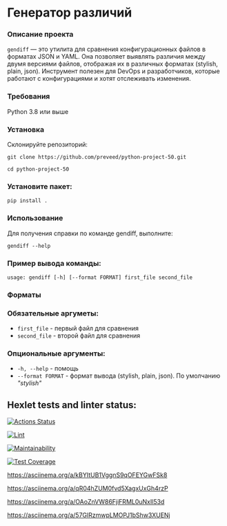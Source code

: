 # Генератор различий
### Описание проекта

`gendiff` — это утилита для сравнения конфигурационных файлов в форматах JSON и YAML. Она позволяет выявлять различия между двумя версиями файлов, отображая их в различных форматах (stylish, plain, json). Инструмент полезен для DevOps и разработчиков, которые работают с конфигурациями и хотят отслеживать изменения.

### Требования
Python 3.8 или выше


### Установка
Склонируйте репозиторий:

`git clone https://github.com/preveed/python-project-50.git`

`cd python-project-50`

### Установите пакет:
`pip install .`

### Использование
Для получения справки по команде gendiff, выполните:

`gendiff --help`

### Пример вывода команды:
`usage: gendiff [-h] [--format FORMAT] first_file second_file`

### Форматы
### Обязательные аргуметы:
  + `first_file` - первый файл для сравнения
  + `second_file` - второй файл для сравнения

### Опциональные аргументы:
  + `-h, --help` - помощь
  + `--format FORMAT` - формат вывода (stylish, plain, json). По умолчанию _"stylish"_

## Hexlet tests and linter status:
[![Actions Status](https://github.com/preveed/python-project-50/actions/workflows/hexlet-check.yml/badge.svg)](https://github.com/preveed/python-project-50/actions)

[![Lint](https://github.com/preveed/python-project-50/actions/workflows/lint.yml/badge.svg)](https://github.com/preveed/python-project-50/actions/workflows/lint.yml)

[![Maintainability](https://api.codeclimate.com/v1/badges/cbd289789735481c0f2b/maintainability)](https://codeclimate.com/github/preveed/python-project-50/maintainability)

[![Test Coverage](https://api.codeclimate.com/v1/badges/cbd289789735481c0f2b/test_coverage)](https://codeclimate.com/github/preveed/python-project-50/test_coverage)

https://asciinema.org/a/kBYItUB1VggnS9qOFEYGwFSk8

https://asciinema.org/a/qR04hZUM0fvd5XagxUxGh4rzP

https://asciinema.org/a/OAoZnVW86FjiFRML0uNxIl53d

https://asciinema.org/a/57GlRzmwpLMOPJ1bShw3XUENj